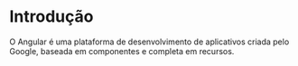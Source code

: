 # Introdução

O Angular é uma plataforma de desenvolvimento de aplicativos criada pelo Google, baseada em componentes e completa em recursos.